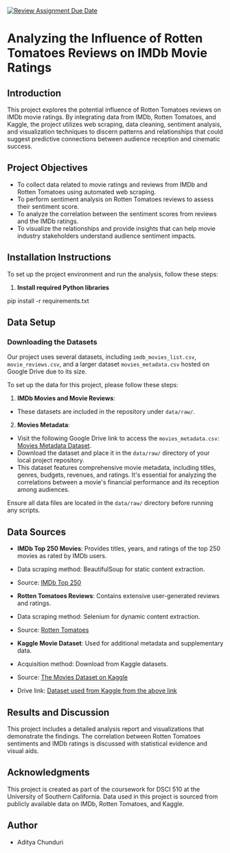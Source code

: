 [![Review Assignment Due Date](https://classroom.github.com/assets/deadline-readme-button-24ddc0f5d75046c5622901739e7c5dd533143b0c8e959d652212380cedb1ea36.svg)](https://classroom.github.com/a/qAF9nhzI)
# Analyzing the Influence of Rotten Tomatoes Reviews on IMDb Movie Ratings

## Introduction
This project explores the potential influence of Rotten Tomatoes reviews on IMDb movie ratings. By integrating data from IMDb, Rotten Tomatoes, and Kaggle, the project utilizes web scraping, data cleaning, sentiment analysis, and visualization techniques to discern patterns and relationships that could suggest predictive connections between audience reception and cinematic success.

## Project Objectives
- To collect data related to movie ratings and reviews from IMDb and Rotten Tomatoes using automated web scraping.
- To perform sentiment analysis on Rotten Tomatoes reviews to assess their sentiment score.
- To analyze the correlation between the sentiment scores from reviews and the IMDb ratings.
- To visualize the relationships and provide insights that can help movie industry stakeholders understand audience sentiment impacts.

## Installation Instructions
To set up the project environment and run the analysis, follow these steps:

1. **Install required Python libraries**

pip install -r requirements.txt

## Data Setup

### Downloading the Datasets

Our project uses several datasets, including `imdb_movies_list.csv`, `movie_reviews.csv`, and a larger dataset `movies_metadata.csv` hosted on Google Drive due to its size.

To set up the data for this project, please follow these steps:

1. **IMDb Movies and Movie Reviews**:
- These datasets are included in the repository under `data/raw/`.

2. **Movies Metadata**:
- Visit the following Google Drive link to access the `movies_metadata.csv`: [Movies Metadata Dataset](https://drive.google.com/yourlinkhere).
- Download the dataset and place it in the `data/raw/` directory of your local project repository.
- This dataset features comprehensive movie metadata, including titles, genres, budgets, revenues, and ratings. It's essential for analyzing the correlations between a movie's financial performance and its reception among audiences.

Ensure all data files are located in the `data/raw/` directory before running any scripts.

## Data Sources
- **IMDb Top 250 Movies**: Provides titles, years, and ratings of the top 250 movies as rated by IMDb users.
- Data scraping method: BeautifulSoup for static content extraction.
- Source: [IMDb Top 250](https://www.imdb.com/chart/top)

- **Rotten Tomatoes Reviews**: Contains extensive user-generated reviews and ratings.
- Data scraping method: Selenium for dynamic content extraction.
- Source: [Rotten Tomatoes](https://www.rottentomatoes.com)

- **Kaggle Movie Dataset**: Used for additional metadata and supplementary data.
- Acquisition method: Download from Kaggle datasets.
- Source: [The Movies Dataset on Kaggle](https://www.kaggle.com/datasets/rounakbanik/the-movies-dataset?select=movies_metadata.csv)
- Drive link: [Dataset used from Kaggle from the above link](https://drive.google.com/file/d/1exuG8tHxqiY7BiDZ5jKgsddOOoPIaBj2/view?usp=sharing)

## Results and Discussion
This project includes a detailed analysis report and visualizations that demonstrate the findings. The correlation between Rotten Tomatoes sentiments and IMDb ratings is discussed with statistical evidence and visual aids.

## Acknowledgments
This project is created as part of the coursework for DSCI 510 at the University of Southern California. Data used in this project is sourced from publicly available data on IMDb, Rotten Tomatoes, and Kaggle.

## Author
- Aditya Chunduri
